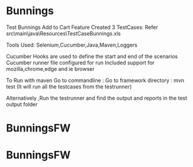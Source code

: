 # Bunnings
Test Bunnings Add to Cart Feature
Created 3 TestCases: Refer src\main\java\Resources\TestCaseBunnings.xls


Tools Used:
Selenium,Cucumber,Java,Maven,Loggers

Cucumber Hooks are used to define the start and end of the scenarios
Cucumber runner file configured for run
Included support for mozilla,chrome,edge and ie browser


To Run with maven
Go to commandline : Go to framework directory : mvn test (It will run all the testcases from the testrunner)

Alternatively ,Run the testrunner and find the output and reports in the test output folder
# BunningsFW
# BunningsFW
